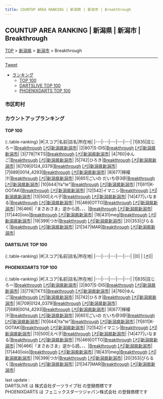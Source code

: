 ```yaml
---
title: COUNTUP AREA RANKING | 新潟県 | 新潟市 | Breakthrough
---
```

## COUNTUP AREA RANKING | 新潟県 | 新潟市 | Breakthrough

[TOP](/darts/rank/) > [新潟県](/darts/rank/新潟県/) > [新潟市](/darts/rank/新潟県/新潟市/) > Breakthrough

___

<a href="https://twitter.com/share?ref_src=twsrc%5Etfw" data-text="COUNTUP AREA RANKING | 新潟県新潟市Breakthrough" class="twitter-share-button" data-hashtags="DARTSLIVE,PHOENIXDARTS,darts,ダーツ" data-show-count="false">Tweet</a>

* [ランキング](#カウントアップランキング)
    * [TOP 100](#top-100)
    * [DARTSLIVE TOP 100](#dartslive-top-100)
    * [PHOENIXDARTS TOP 100](#phoenixdarts-top-100)

### 市区町村

<ul>

</ul>

### カウントアップランキング

#### TOP 100



{:.table-ranking}
|#|スコア|名前|店名|所在地|
|---|---|---|---|---|
|1|835|<span class="rank-name-pd">庄じろー</span>|<a href="/darts/rank/shops/83990.html">Breakthrough</a> <a href="https://vs.phoenixdarts.com/jp/shop/shopDetailInfo/s_83990?s_seq=83990">[↗]</a>|<a href="/darts/rank/新潟県/新潟市">新潟県新潟市</a>|
|2|807|<span class="rank-name-pd">S-DIS</span>|<a href="/darts/rank/shops/83990.html">Breakthrough</a> <a href="https://vs.phoenixdarts.com/jp/shop/shopDetailInfo/s_83990?s_seq=83990">[↗]</a>|<a href="/darts/rank/新潟県/新潟市">新潟県新潟市</a>|
|3|778|<span class="rank-name-pd">TKTS</span>|<a href="/darts/rank/shops/83990.html">Breakthrough</a> <a href="https://vs.phoenixdarts.com/jp/shop/shopDetailInfo/s_83990?s_seq=83990">[↗]</a>|<a href="/darts/rank/新潟県/新潟市">新潟県新潟市</a>|
|4|760|<span class="rank-name-pd">ゆんご</span>|<a href="/darts/rank/shops/83990.html">Breakthrough</a> <a href="https://vs.phoenixdarts.com/jp/shop/shopDetailInfo/s_83990?s_seq=83990">[↗]</a>|<a href="/darts/rank/新潟県/新潟市">新潟県新潟市</a>|
|5|742|<span class="rank-name-pd">ひろき</span>|<a href="/darts/rank/shops/83990.html">Breakthrough</a> <a href="https://vs.phoenixdarts.com/jp/shop/shopDetailInfo/s_83990?s_seq=83990">[↗]</a>|<a href="/darts/rank/新潟県/新潟市">新潟県新潟市</a>|
|6|709|<span class="rank-name-pd">0124_0379</span>|<a href="/darts/rank/shops/83990.html">Breakthrough</a> <a href="https://vs.phoenixdarts.com/jp/shop/shopDetailInfo/s_83990?s_seq=83990">[↗]</a>|<a href="/darts/rank/新潟県/新潟市">新潟県新潟市</a>|
|7|689|<span class="rank-name-pd">0014_4293</span>|<a href="/darts/rank/shops/83990.html">Breakthrough</a> <a href="https://vs.phoenixdarts.com/jp/shop/shopDetailInfo/s_83990?s_seq=83990">[↗]</a>|<a href="/darts/rank/新潟県/新潟市">新潟県新潟市</a>|
|8|677|<span class="rank-name-pd">檸檬汁</span>|<a href="/darts/rank/shops/83990.html">Breakthrough</a> <a href="https://vs.phoenixdarts.com/jp/shop/shopDetailInfo/s_83990?s_seq=83990">[↗]</a>|<a href="/darts/rank/新潟県/新潟市">新潟県新潟市</a>|
|9|651|<span class="rank-name-pd">ごいの だいち@3@</span>|<a href="/darts/rank/shops/83990.html">Breakthrough</a> <a href="https://vs.phoenixdarts.com/jp/shop/shopDetailInfo/s_83990?s_seq=83990">[↗]</a>|<a href="/darts/rank/新潟県/新潟市">新潟県新潟市</a>|
|10|644|<span class="rank-name-pd">Ya&quot;te&quot;</span>|<a href="/darts/rank/shops/83990.html">Breakthrough</a> <a href="https://vs.phoenixdarts.com/jp/shop/shopDetailInfo/s_83990?s_seq=83990">[↗]</a>|<a href="/darts/rank/新潟県/新潟市">新潟県新潟市</a>|
|11|611|<span class="rank-name-pd">K-OOTAKI</span>|<a href="/darts/rank/shops/83990.html">Breakthrough</a> <a href="https://vs.phoenixdarts.com/jp/shop/shopDetailInfo/s_83990?s_seq=83990">[↗]</a>|<a href="/darts/rank/新潟県/新潟市">新潟県新潟市</a>|
|12|542|<span class="rank-name-pd">イマニシ</span>|<a href="/darts/rank/shops/83990.html">Breakthrough</a> <a href="https://vs.phoenixdarts.com/jp/shop/shopDetailInfo/s_83990?s_seq=83990">[↗]</a>|<a href="/darts/rank/新潟県/新潟市">新潟県新潟市</a>|
|13|500|<span class="rank-name-pd">えぺ子</span>|<a href="/darts/rank/shops/83990.html">Breakthrough</a> <a href="https://vs.phoenixdarts.com/jp/shop/shopDetailInfo/s_83990?s_seq=83990">[↗]</a>|<a href="/darts/rank/新潟県/新潟市">新潟県新潟市</a>|
|14|477|<span class="rank-name-pd">いなまる</span>|<a href="/darts/rank/shops/83990.html">Breakthrough</a> <a href="https://vs.phoenixdarts.com/jp/shop/shopDetailInfo/s_83990?s_seq=83990">[↗]</a>|<a href="/darts/rank/新潟県/新潟市">新潟県新潟市</a>|
|15|469|<span class="rank-name-pd">OTTO</span>|<a href="/darts/rank/shops/83990.html">Breakthrough</a> <a href="https://vs.phoenixdarts.com/jp/shop/shopDetailInfo/s_83990?s_seq=83990">[↗]</a>|<a href="/darts/rank/新潟県/新潟市">新潟県新潟市</a>|
|16|466|<span class="rank-name-pd">『まさおさま』逆から読、、、</span>|<a href="/darts/rank/shops/83990.html">Breakthrough</a> <a href="https://vs.phoenixdarts.com/jp/shop/shopDetailInfo/s_83990?s_seq=83990">[↗]</a>|<a href="/darts/rank/新潟県/新潟市">新潟県新潟市</a>|
|17|440|<span class="rank-name-pd">ioio</span>|<a href="/darts/rank/shops/83990.html">Breakthrough</a> <a href="https://vs.phoenixdarts.com/jp/shop/shopDetailInfo/s_83990?s_seq=83990">[↗]</a>|<a href="/darts/rank/新潟県/新潟市">新潟県新潟市</a>|
|18|431|<span class="rank-name-pd">meg</span>|<a href="/darts/rank/shops/83990.html">Breakthrough</a> <a href="https://vs.phoenixdarts.com/jp/shop/shopDetailInfo/s_83990?s_seq=83990">[↗]</a>|<a href="/darts/rank/新潟県/新潟市">新潟県新潟市</a>|
|19|399|<span class="rank-name-pd">つか</span>|<a href="/darts/rank/shops/83990.html">Breakthrough</a> <a href="https://vs.phoenixdarts.com/jp/shop/shopDetailInfo/s_83990?s_seq=83990">[↗]</a>|<a href="/darts/rank/新潟県/新潟市">新潟県新潟市</a>|
|20|353|<span class="rank-name-pd">ぴらるく</span>|<a href="/darts/rank/shops/83990.html">Breakthrough</a> <a href="https://vs.phoenixdarts.com/jp/shop/shopDetailInfo/s_83990?s_seq=83990">[↗]</a>|<a href="/darts/rank/新潟県/新潟市">新潟県新潟市</a>|
|21|347|<span class="rank-name-pd">MAR</span>|<a href="/darts/rank/shops/83990.html">Breakthrough</a> <a href="https://vs.phoenixdarts.com/jp/shop/shopDetailInfo/s_83990?s_seq=83990">[↗]</a>|<a href="/darts/rank/新潟県/新潟市">新潟県新潟市</a>|


#### DARTSLIVE TOP 100



{:.table-ranking}
|#|スコア|名前|店名|所在地|
|---|---|---|---|---|
||0|<span class="rank-name-dl"> </span>|<a href="/darts/rank/shops/.html"></a> <a href="">[↗]</a>|<a href="/darts/rank//"></a>|


#### PHOENIXDARTS TOP 100



{:.table-ranking}
|#|スコア|名前|店名|所在地|
|---|---|---|---|---|
|1|835|<span class="rank-name-pd">庄じろー</span>|<a href="/darts/rank/shops/83990.html">Breakthrough</a> <a href="https://vs.phoenixdarts.com/jp/shop/shopDetailInfo/s_83990?s_seq=83990">[↗]</a>|<a href="/darts/rank/新潟県/新潟市">新潟県新潟市</a>|
|2|807|<span class="rank-name-pd">S-DIS</span>|<a href="/darts/rank/shops/83990.html">Breakthrough</a> <a href="https://vs.phoenixdarts.com/jp/shop/shopDetailInfo/s_83990?s_seq=83990">[↗]</a>|<a href="/darts/rank/新潟県/新潟市">新潟県新潟市</a>|
|3|778|<span class="rank-name-pd">TKTS</span>|<a href="/darts/rank/shops/83990.html">Breakthrough</a> <a href="https://vs.phoenixdarts.com/jp/shop/shopDetailInfo/s_83990?s_seq=83990">[↗]</a>|<a href="/darts/rank/新潟県/新潟市">新潟県新潟市</a>|
|4|760|<span class="rank-name-pd">ゆんご</span>|<a href="/darts/rank/shops/83990.html">Breakthrough</a> <a href="https://vs.phoenixdarts.com/jp/shop/shopDetailInfo/s_83990?s_seq=83990">[↗]</a>|<a href="/darts/rank/新潟県/新潟市">新潟県新潟市</a>|
|5|742|<span class="rank-name-pd">ひろき</span>|<a href="/darts/rank/shops/83990.html">Breakthrough</a> <a href="https://vs.phoenixdarts.com/jp/shop/shopDetailInfo/s_83990?s_seq=83990">[↗]</a>|<a href="/darts/rank/新潟県/新潟市">新潟県新潟市</a>|
|6|709|<span class="rank-name-pd">0124_0379</span>|<a href="/darts/rank/shops/83990.html">Breakthrough</a> <a href="https://vs.phoenixdarts.com/jp/shop/shopDetailInfo/s_83990?s_seq=83990">[↗]</a>|<a href="/darts/rank/新潟県/新潟市">新潟県新潟市</a>|
|7|689|<span class="rank-name-pd">0014_4293</span>|<a href="/darts/rank/shops/83990.html">Breakthrough</a> <a href="https://vs.phoenixdarts.com/jp/shop/shopDetailInfo/s_83990?s_seq=83990">[↗]</a>|<a href="/darts/rank/新潟県/新潟市">新潟県新潟市</a>|
|8|677|<span class="rank-name-pd">檸檬汁</span>|<a href="/darts/rank/shops/83990.html">Breakthrough</a> <a href="https://vs.phoenixdarts.com/jp/shop/shopDetailInfo/s_83990?s_seq=83990">[↗]</a>|<a href="/darts/rank/新潟県/新潟市">新潟県新潟市</a>|
|9|651|<span class="rank-name-pd">ごいの だいち@3@</span>|<a href="/darts/rank/shops/83990.html">Breakthrough</a> <a href="https://vs.phoenixdarts.com/jp/shop/shopDetailInfo/s_83990?s_seq=83990">[↗]</a>|<a href="/darts/rank/新潟県/新潟市">新潟県新潟市</a>|
|10|644|<span class="rank-name-pd">Ya&quot;te&quot;</span>|<a href="/darts/rank/shops/83990.html">Breakthrough</a> <a href="https://vs.phoenixdarts.com/jp/shop/shopDetailInfo/s_83990?s_seq=83990">[↗]</a>|<a href="/darts/rank/新潟県/新潟市">新潟県新潟市</a>|
|11|611|<span class="rank-name-pd">K-OOTAKI</span>|<a href="/darts/rank/shops/83990.html">Breakthrough</a> <a href="https://vs.phoenixdarts.com/jp/shop/shopDetailInfo/s_83990?s_seq=83990">[↗]</a>|<a href="/darts/rank/新潟県/新潟市">新潟県新潟市</a>|
|12|542|<span class="rank-name-pd">イマニシ</span>|<a href="/darts/rank/shops/83990.html">Breakthrough</a> <a href="https://vs.phoenixdarts.com/jp/shop/shopDetailInfo/s_83990?s_seq=83990">[↗]</a>|<a href="/darts/rank/新潟県/新潟市">新潟県新潟市</a>|
|13|500|<span class="rank-name-pd">えぺ子</span>|<a href="/darts/rank/shops/83990.html">Breakthrough</a> <a href="https://vs.phoenixdarts.com/jp/shop/shopDetailInfo/s_83990?s_seq=83990">[↗]</a>|<a href="/darts/rank/新潟県/新潟市">新潟県新潟市</a>|
|14|477|<span class="rank-name-pd">いなまる</span>|<a href="/darts/rank/shops/83990.html">Breakthrough</a> <a href="https://vs.phoenixdarts.com/jp/shop/shopDetailInfo/s_83990?s_seq=83990">[↗]</a>|<a href="/darts/rank/新潟県/新潟市">新潟県新潟市</a>|
|15|469|<span class="rank-name-pd">OTTO</span>|<a href="/darts/rank/shops/83990.html">Breakthrough</a> <a href="https://vs.phoenixdarts.com/jp/shop/shopDetailInfo/s_83990?s_seq=83990">[↗]</a>|<a href="/darts/rank/新潟県/新潟市">新潟県新潟市</a>|
|16|466|<span class="rank-name-pd">『まさおさま』逆から読、、、</span>|<a href="/darts/rank/shops/83990.html">Breakthrough</a> <a href="https://vs.phoenixdarts.com/jp/shop/shopDetailInfo/s_83990?s_seq=83990">[↗]</a>|<a href="/darts/rank/新潟県/新潟市">新潟県新潟市</a>|
|17|440|<span class="rank-name-pd">ioio</span>|<a href="/darts/rank/shops/83990.html">Breakthrough</a> <a href="https://vs.phoenixdarts.com/jp/shop/shopDetailInfo/s_83990?s_seq=83990">[↗]</a>|<a href="/darts/rank/新潟県/新潟市">新潟県新潟市</a>|
|18|431|<span class="rank-name-pd">meg</span>|<a href="/darts/rank/shops/83990.html">Breakthrough</a> <a href="https://vs.phoenixdarts.com/jp/shop/shopDetailInfo/s_83990?s_seq=83990">[↗]</a>|<a href="/darts/rank/新潟県/新潟市">新潟県新潟市</a>|
|19|399|<span class="rank-name-pd">つか</span>|<a href="/darts/rank/shops/83990.html">Breakthrough</a> <a href="https://vs.phoenixdarts.com/jp/shop/shopDetailInfo/s_83990?s_seq=83990">[↗]</a>|<a href="/darts/rank/新潟県/新潟市">新潟県新潟市</a>|
|20|353|<span class="rank-name-pd">ぴらるく</span>|<a href="/darts/rank/shops/83990.html">Breakthrough</a> <a href="https://vs.phoenixdarts.com/jp/shop/shopDetailInfo/s_83990?s_seq=83990">[↗]</a>|<a href="/darts/rank/新潟県/新潟市">新潟県新潟市</a>|
|21|347|<span class="rank-name-pd">MAR</span>|<a href="/darts/rank/shops/83990.html">Breakthrough</a> <a href="https://vs.phoenixdarts.com/jp/shop/shopDetailInfo/s_83990?s_seq=83990">[↗]</a>|<a href="/darts/rank/新潟県/新潟市">新潟県新潟市</a>|


<div class="footer border-top border-gray-light mt-5 pt-3 text-right text-gray">
    last update : <span style="font-weight: italic" id="foot_last_modified"></span><br />
    DARTSLIVE は 株式会社ダーツライブ社 の登録商標です<br />
    PHOENIXDARTS は フェニックスダーツジャパン株式会社 の登録商標です<br />
</div>

<script src="https://cdnjs.cloudflare.com/ajax/libs/jquery.tablesorter/2.31.3/js/jquery.tablesorter.min.js" integrity="sha512-qzgd5cYSZcosqpzpn7zF2ZId8f/8CHmFKZ8j7mU4OUXTNRd5g+ZHBPsgKEwoqxCtdQvExE5LprwwPAgoicguNg==" crossorigin="anonymous" referrerpolicy="no-referrer"></script>
<link rel="stylesheet" href="https://cdnjs.cloudflare.com/ajax/libs/jquery.tablesorter/2.31.3/css/theme.default.min.css" integrity="sha512-wghhOJkjQX0Lh3NSWvNKeZ0ZpNn+SPVXX1Qyc9OCaogADktxrBiBdKGDoqVUOyhStvMBmJQ8ZdMHiR3wuEq8+w==" crossorigin="anonymous" referrerpolicy="no-referrer" />
<script>
$(function() {
    $(".table-ranking").tablesorter({sortList:[[0, 0]]});
    $("#foot_last_modified").text(formatDate(new Date(document.lastModified), 'yyyy-MM-dd HH:mm:ss'));
});
</script>

<script async src="https://platform.twitter.com/widgets.js" charset="utf-8"></script>